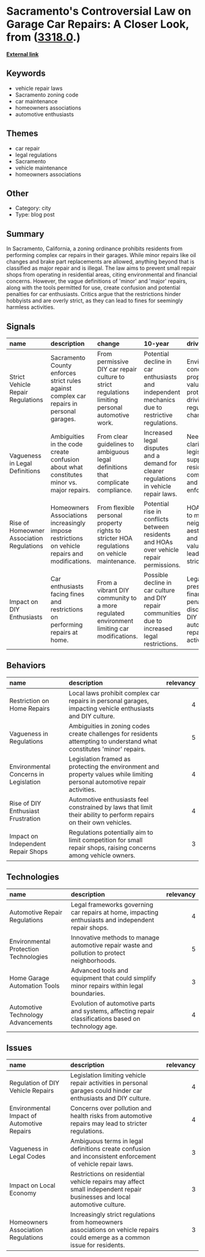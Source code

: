 # __Sacramento's Controversial Law on Garage Car Repairs: A Closer Look__, from ([3318.0](https://kghosh.substack.com/p/3318.0).)

__[External link](https://www.thedrive.com/news/29205/repairing-your-car-in-your-own-garage-is-considered-illegal-in-sacramento-california)__



## Keywords

* vehicle repair laws
* Sacramento zoning code
* car maintenance
* homeowners associations
* automotive enthusiasts

## Themes

* car repair
* legal regulations
* Sacramento
* vehicle maintenance
* homeowners associations

## Other

* Category: city
* Type: blog post

## Summary

In Sacramento, California, a zoning ordinance prohibits residents from performing complex car repairs in their garages. While minor repairs like oil changes and brake part replacements are allowed, anything beyond that is classified as major repair and is illegal. The law aims to prevent small repair shops from operating in residential areas, citing environmental and financial concerns. However, the vague definitions of 'minor' and 'major' repairs, along with the tools permitted for use, create confusion and potential penalties for car enthusiasts. Critics argue that the restrictions hinder hobbyists and are overly strict, as they can lead to fines for seemingly harmless activities.

## Signals

| name                                      | description                                                                                    | change                                                                                          | 10-year                                                                                         | driving-force                                                                                  |   relevancy |
|:------------------------------------------|:-----------------------------------------------------------------------------------------------|:------------------------------------------------------------------------------------------------|:------------------------------------------------------------------------------------------------|:-----------------------------------------------------------------------------------------------|------------:|
| Strict Vehicle Repair Regulations         | Sacramento County enforces strict rules against complex car repairs in personal garages.       | From permissive DIY car repair culture to strict regulations limiting personal automotive work. | Potential decline in car enthusiasts and independent mechanics due to restrictive regulations.  | Environmental concerns and property value protection driving the regulation changes.           |           4 |
| Vagueness in Legal Definitions            | Ambiguities in the code create confusion about what constitutes minor vs. major repairs.       | From clear guidelines to ambiguous legal definitions that complicate compliance.                | Increased legal disputes and a demand for clearer regulations in vehicle repair laws.           | Need for clarity in legislation to support resident compliance and enforcement.                |           3 |
| Rise of Homeowner Association Regulations | Homeowners Associations increasingly impose restrictions on vehicle repairs and modifications. | From flexible personal property rights to stricter HOA regulations on vehicle maintenance.      | Potential rise in conflicts between residents and HOAs over vehicle repair permissions.         | HOAs aiming to maintain neighborhood aesthetics and property values leading to stricter rules. |           4 |
| Impact on DIY Enthusiasts                 | Car enthusiasts facing fines and restrictions on performing repairs at home.                   | From a vibrant DIY community to a more regulated environment limiting car modifications.        | Possible decline in car culture and DIY repair communities due to increased legal restrictions. | Legal pressures and financial penalties discouraging DIY automotive repair activities.         |           5 |

## Behaviors

| name                                  | description                                                                                                                |   relevancy |
|:--------------------------------------|:---------------------------------------------------------------------------------------------------------------------------|------------:|
| Restriction on Home Repairs           | Local laws prohibit complex car repairs in personal garages, impacting vehicle enthusiasts and DIY culture.                |           4 |
| Vagueness in Regulations              | Ambiguities in zoning codes create challenges for residents attempting to understand what constitutes 'minor' repairs.     |           5 |
| Environmental Concerns in Legislation | Legislation framed as protecting the environment and property values while limiting personal automotive repair activities. |           4 |
| Rise of DIY Enthusiast Frustration    | Automotive enthusiasts feel constrained by laws that limit their ability to perform repairs on their own vehicles.         |           4 |
| Impact on Independent Repair Shops    | Regulations potentially aim to limit competition for small repair shops, raising concerns among vehicle owners.            |           3 |

## Technologies

| name                                  | description                                                                                          |   relevancy |
|:--------------------------------------|:-----------------------------------------------------------------------------------------------------|------------:|
| Automotive Repair Regulations         | Legal frameworks governing car repairs at home, impacting enthusiasts and independent repair shops.  |           4 |
| Environmental Protection Technologies | Innovative methods to manage automotive repair waste and pollution to protect neighborhoods.         |           5 |
| Home Garage Automation Tools          | Advanced tools and equipment that could simplify minor repairs within legal boundaries.              |           3 |
| Automotive Technology Advancements    | Evolution of automotive parts and systems, affecting repair classifications based on technology age. |           4 |

## Issues

| name                                       | description                                                                                                                   |   relevancy |
|:-------------------------------------------|:------------------------------------------------------------------------------------------------------------------------------|------------:|
| Regulation of DIY Vehicle Repairs          | Legislation limiting vehicle repair activities in personal garages could hinder car enthusiasts and DIY culture.              |           4 |
| Environmental Impact of Automotive Repairs | Concerns over pollution and health risks from automotive repairs may lead to stricter regulations.                            |           4 |
| Vagueness in Legal Codes                   | Ambiguous terms in legal definitions create confusion and inconsistent enforcement of vehicle repair laws.                    |           3 |
| Impact on Local Economy                    | Restrictions on residential vehicle repairs may affect small independent repair businesses and local automotive culture.      |           3 |
| Homeowners Association Regulations         | Increasingly strict regulations from homeowners associations on vehicle repairs could emerge as a common issue for residents. |           3 |